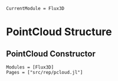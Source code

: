 ```@meta
CurrentModule = Flux3D
```

# PointCloud Structure

## PointCloud Constructor

```@autodocs
Modules = [Flux3D]
Pages = ["src/rep/pcloud.jl"]
```
